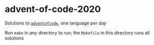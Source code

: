 # advent-of-code-2020

Solutions to [`adventofcode`](https://adventofcode.com/), one language per day

Run `make` in any directory to run; the `Makefile` in this directory runs all solutions
